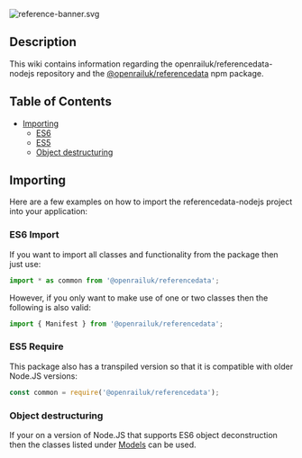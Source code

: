 ![reference-banner.svg](https://gitlab.com/openrail/uk/referencedata-nodejs/uploads/f7c1519da20b9d7f7eb63f17872de68a/reference-banner.svg)
## Description

This wiki contains information regarding the openrailuk/referencedata-nodejs repository and the [@openrailuk/referencedata](https://www.npmjs.com/package/@openrailuk/referencedata) npm package.

## Table of Contents

* [Importing](#importing)
  * [ES6](#es6-import)
  * [ES5](#es5-require)
  * [Object destructuring](#object-destructuring)

## Importing

Here are a few examples on how to import the referencedata-nodejs project into your application:

### ES6 Import
If you want to import all classes and functionality from the package then just use:

```javascript
import * as common from '@openrailuk/referencedata';
```
However, if you only want to make use of one or two classes then the following is also valid:

```javascript
import { Manifest } from '@openrailuk/referencedata';
```

### ES5 Require
This package also has a transpiled version so that it is compatible with older Node.JS versions:
```javascript
const common = require('@openrailuk/referencedata');
```

### Object destructuring

If your on a version of Node.JS that supports ES6 object deconstruction then the classes listed under [Models](#models) can be used.